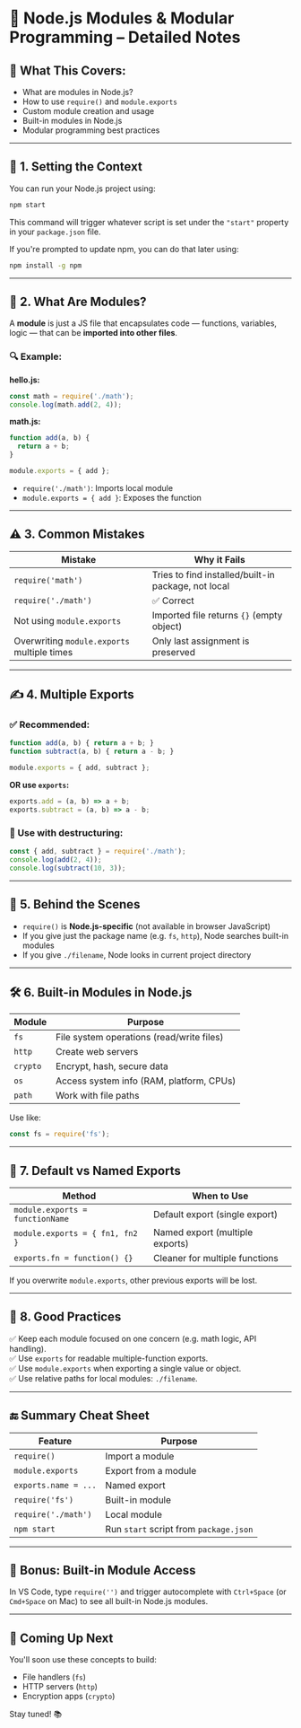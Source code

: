 # 🧱 Node.js Modules & Modular Programming – Detailed Notes

## 📌 What This Covers:
- What are modules in Node.js?
- How to use `require()` and `module.exports`
- Custom module creation and usage
- Built-in modules in Node.js
- Modular programming best practices

---

## 📁 1. Setting the Context

You can run your Node.js project using:
```bash
npm start
```
This command will trigger whatever script is set under the `"start"` property in your `package.json` file.

If you're prompted to update npm, you can do that later using:
```bash
npm install -g npm
```

---

## 🧩 2. What Are Modules?

A **module** is just a JS file that encapsulates code — functions, variables, logic — that can be **imported into other files**.

### 🔍 Example:

**hello.js:**
```js
const math = require('./math');
console.log(math.add(2, 4));
```

**math.js:**
```js
function add(a, b) {
  return a + b;
}

module.exports = { add };
```

- `require('./math')`: Imports local module
- `module.exports = { add }`: Exposes the function

---

## ⚠️ 3. Common Mistakes

| Mistake | Why it Fails |
|--------|--------------|
| `require('math')` | Tries to find installed/built-in package, not local |
| `require('./math')` | ✅ Correct |
| Not using `module.exports` | Imported file returns `{}` (empty object) |
| Overwriting `module.exports` multiple times | Only last assignment is preserved |

---

## ✍️ 4. Multiple Exports

### ✅ Recommended:
```js
function add(a, b) { return a + b; }
function subtract(a, b) { return a - b; }

module.exports = { add, subtract };
```

**OR use `exports`:**
```js
exports.add = (a, b) => a + b;
exports.subtract = (a, b) => a - b;
```

### 🧪 Use with destructuring:
```js
const { add, subtract } = require('./math');
console.log(add(2, 4));
console.log(subtract(10, 3));
```

---

## 🧠 5. Behind the Scenes

- `require()` is **Node.js-specific** (not available in browser JavaScript)
- If you give just the package name (e.g. `fs`, `http`), Node searches built-in modules
- If you give `./filename`, Node looks in current project directory

---

## 🛠️ 6. Built-in Modules in Node.js

| Module | Purpose |
|--------|---------|
| `fs` | File system operations (read/write files) |
| `http` | Create web servers |
| `crypto` | Encrypt, hash, secure data |
| `os` | Access system info (RAM, platform, CPUs) |
| `path` | Work with file paths |

Use like:
```js
const fs = require('fs');
```

---

## 🧵 7. Default vs Named Exports

| Method | When to Use |
|--------|-------------|
| `module.exports = functionName` | Default export (single export) |
| `module.exports = { fn1, fn2 }` | Named export (multiple exports) |
| `exports.fn = function() {}` | Cleaner for multiple functions |

If you overwrite `module.exports`, other previous exports will be lost.

---

## 🧪 8. Good Practices

✅ Keep each module focused on one concern (e.g. math logic, API handling).  
✅ Use `exports` for readable multiple-function exports.  
✅ Use `module.exports` when exporting a single value or object.  
✅ Use relative paths for local modules: `./filename`.

---

## 🔚 Summary Cheat Sheet

| Feature | Purpose |
|--------|---------|
| `require()` | Import a module |
| `module.exports` | Export from a module |
| `exports.name = ...` | Named export |
| `require('fs')` | Built-in module |
| `require('./math')` | Local module |
| `npm start` | Run `start` script from `package.json` |

---

## 🎁 Bonus: Built-in Module Access

In VS Code, type `require('')` and trigger autocomplete with `Ctrl+Space` (or `Cmd+Space` on Mac) to see all built-in Node.js modules.

---

## 🎯 Coming Up Next

You'll soon use these concepts to build:
- File handlers (`fs`)
- HTTP servers (`http`)
- Encryption apps (`crypto`)

Stay tuned! 📚